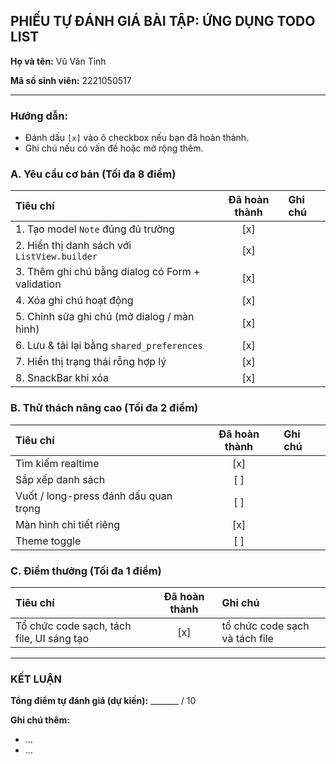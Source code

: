 ## PHIẾU TỰ ĐÁNH GIÁ BÀI TẬP: ỨNG DỤNG TODO LIST

**Họ và tên:** Vũ Văn Tỉnh

**Mã số sinh viên:** 2221050517

---

### Hướng dẫn:
* Đánh dấu `[x]` vào ô checkbox nếu bạn đã hoàn thành.
* Ghi chú nếu có vấn đề hoặc mở rộng thêm.

### A. Yêu cầu cơ bản (Tối đa 8 điểm)

| Tiêu chí | Đã hoàn thành | Ghi chú |
| :--- | :---: | :--- |
| 1. Tạo model `Note` đúng đủ trường | [x] | |
| 2. Hiển thị danh sách với `ListView.builder` | [x] | |
| 3. Thêm ghi chú bằng dialog có Form + validation | [x] | |
| 4. Xóa ghi chú hoạt động | [x] | |
| 5. Chỉnh sửa ghi chú (mở dialog / màn hình) | [x] | |
| 6. Lưu & tải lại bằng `shared_preferences` | [x] | |
| 7. Hiển thị trạng thái rỗng hợp lý | [x] | |
| 8. SnackBar khi xóa | [x] | |

### B. Thử thách nâng cao (Tối đa 2 điểm)

| Tiêu chí | Đã hoàn thành | Ghi chú |
| :--- | :---: | :--- |
| Tìm kiếm realtime | [x] | |
| Sắp xếp danh sách | [ ] | |
| Vuốt / long-press đánh dấu quan trọng | [ ] | |
| Màn hình chi tiết riêng | [x] | |
| Theme toggle | [ ] | |

### C. Điểm thưởng (Tối đa 1 điểm)

| Tiêu chí | Đã hoàn thành | Ghi chú |
| :--- | :---: | :--- |
| Tổ chức code sạch, tách file, UI sáng tạo | [x] | tổ chức code sạch và tách file |

---

### KẾT LUẬN

**Tổng điểm tự đánh giá (dự kiến):** _______ / 10

**Ghi chú thêm:**
* ...
* ...
